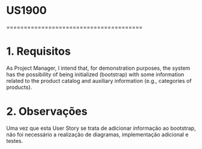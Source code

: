 # US1900
=======================================

# 1. Requisitos

As Project Manager, I intend that, for demonstration purposes, the system has the possibility of being initialized (bootstrap)
with some information related to the product catalog and auxiliary information (e.g., categories of products).

# 2. Observações

Uma vez que esta User Story se trata de adicionar informação ao bootstrap, não foi necessário a realização de diagramas, implementação adicional e testes.